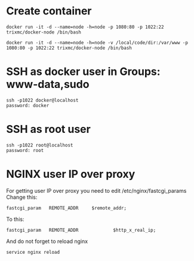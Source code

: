 # Create container
```
docker run -it -d --name=node -h=node -p 1080:80 -p 1022:22 trixmc/docker-node /bin/bash
```
```
docker run -it -d --name=node -h=node -v /local/code/dir:/var/www -p 1080:80 -p 1022:22 trixmc/docker-node /bin/bash
```
# SSH as docker user in Groups: www-data,sudo
```
ssh -p1022 docker@localhost
password: docker
```
# SSH as root user
```
ssh -p1022 root@localhost
password: root
```

# NGINX  user IP over proxy
For getting user IP over proxy you need to edit /etc/nginx/fastcgi_params
Change this:
```
fastcgi_param   REMOTE_ADDR     $remote_addr;
```
To this:
```
fastcgi_param   REMOTE_ADDR             $http_x_real_ip;
``` 
And do not forget to reload nginx
```
service nginx reload
```